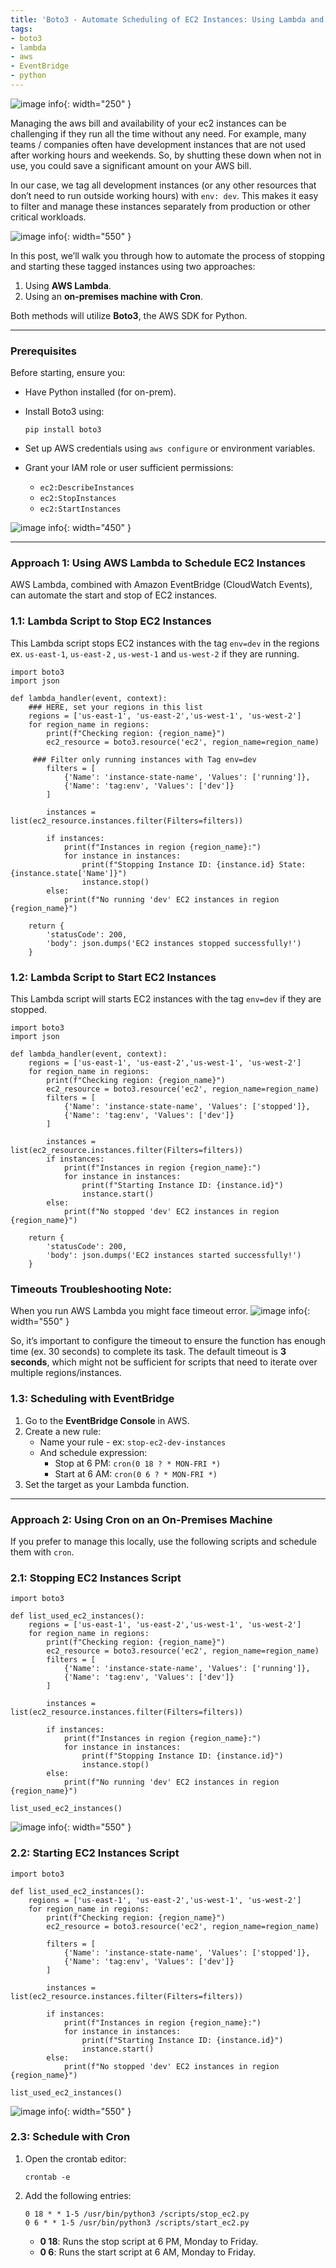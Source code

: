 ```yaml
---
title: 'Boto3 - Automate Scheduling of EC2 Instances: Using Lambda and Cron'
tags:
- boto3
- lambda
- aws
- EventBridge
- python
---
```


![image info](assets/images/boto-ec2/boto3_lambda.png){: width="250" }

Managing the aws bill and availability of your ec2 instances can be challenging if they run all the time without any need. For example, many teams / companies often have development instances that are not used after working hours and weekends. So, by shutting these down when not in use, you could save a significant amount on your AWS bill.

In our case, we tag all development instances (or any other resources that don’t need to run outside working hours) with `env: dev`. This makes it easy to filter and manage these instances separately from production or other critical workloads.

![image info](assets/images/boto-ec2/ec2-screen.png){: width="550" }

In this post, we’ll walk you through how to automate the process of stopping and starting these tagged instances using two approaches:

1. Using **AWS Lambda**.
2. Using an **on-premises machine with Cron**.

Both methods will utilize **Boto3**, the AWS SDK for Python.

---

### Prerequisites

Before starting, ensure you:

- Have Python installed (for on-prem).
- Install Boto3 using:
    
    ```
    pip install boto3
    ```
    
- Set up AWS credentials using `aws configure` or environment variables.
- Grant your IAM role or user sufficient permissions:
    - `ec2:DescribeInstances`
    - `ec2:StopInstances`
    - `ec2:StartInstances`
    
![image info](assets/images/boto-ec2/iam.png){: width="450" }

---

### **Approach 1: Using AWS Lambda to Schedule EC2 Instances**

AWS Lambda, combined with Amazon EventBridge (CloudWatch Events), can automate the start and stop of EC2 instances.

### 1.1: Lambda Script to Stop EC2 Instances

This Lambda script stops EC2 instances with the tag `env=dev` in the regions ex. `us-east-1`, `us-east-2` , `us-west-1` and `us-west-2` if they are running.

```
import boto3
import json

def lambda_handler(event, context):
    ### HERE, set your regions in this list
    regions = ['us-east-1', 'us-east-2','us-west-1', 'us-west-2']
    for region_name in regions:
        print(f"Checking region: {region_name}")
        ec2_resource = boto3.resource('ec2', region_name=region_name)
				
     ### Filter only running instances with Tag env=dev
        filters = [
            {'Name': 'instance-state-name', 'Values': ['running']},  
            {'Name': 'tag:env', 'Values': ['dev']}                  
        ]

        instances = list(ec2_resource.instances.filter(Filters=filters))

        if instances:
            print(f"Instances in region {region_name}:")
            for instance in instances:
                print(f"Stopping Instance ID: {instance.id} State: {instance.state['Name']}")
                instance.stop()  
        else:
            print(f"No running 'dev' EC2 instances in region {region_name}")

    return {
        'statusCode': 200,
        'body': json.dumps('EC2 instances stopped successfully!')
    }
```

### 1.2: Lambda Script to Start EC2 Instances

This Lambda script will starts EC2 instances with the tag `env=dev` if they are stopped.

```
import boto3
import json

def lambda_handler(event, context):
    regions = ['us-east-1', 'us-east-2','us-west-1', 'us-west-2']
    for region_name in regions:
        print(f"Checking region: {region_name}")
        ec2_resource = boto3.resource('ec2', region_name=region_name)
        filters = [
            {'Name': 'instance-state-name', 'Values': ['stopped']},  
            {'Name': 'tag:env', 'Values': ['dev']}                  
        ]

        instances = list(ec2_resource.instances.filter(Filters=filters))
        if instances:
            print(f"Instances in region {region_name}:")
            for instance in instances:
                print(f"Starting Instance ID: {instance.id}")
                instance.start()  
        else:
            print(f"No stopped 'dev' EC2 instances in region {region_name}")

    return {
        'statusCode': 200,
        'body': json.dumps('EC2 instances started successfully!')
    }
```

### Timeouts Troubleshooting Note:
When you run  AWS Lambda you might face timeout error.
![image info](assets/images/boto-ec2/timeout-lambda.png){: width="550" }


So, it’s important to configure the timeout to ensure the function has enough time (ex. 30 seconds) to complete its task. The default timeout is **3 seconds**, which might not be sufficient for scripts that need to iterate over multiple regions/instances.

### 1.3: Scheduling with EventBridge

1. Go to the **EventBridge Console** in AWS.
2. Create a new rule:
    -  Name your rule -  ex: `stop-ec2-dev-instances`
    - And schedule expression:
        - Stop at 6 PM: `cron(0 18 ? * MON-FRI *)`
        - Start at 6 AM: `cron(0 6 ? * MON-FRI *)`
3. Set the target as your Lambda function.

---

### **Approach 2: Using Cron on an On-Premises Machine**

If you prefer to manage this locally, use the following scripts and schedule them with `cron`.

### 2.1: Stopping EC2 Instances Script

```
import boto3

def list_used_ec2_instances():
    regions = ['us-east-1', 'us-east-2','us-west-1', 'us-west-2']
    for region_name in regions:
        print(f"Checking region: {region_name}")
        ec2_resource = boto3.resource('ec2', region_name=region_name)
        filters = [
            {'Name': 'instance-state-name', 'Values': ['running']},
            {'Name': 'tag:env', 'Values': ['dev']}
        ]

        instances = list(ec2_resource.instances.filter(Filters=filters))

        if instances:
            print(f"Instances in region {region_name}:")
            for instance in instances:
                print(f"Stopping Instance ID: {instance.id}")
                instance.stop()
        else:
            print(f"No running 'dev' EC2 instances in region {region_name}")

list_used_ec2_instances()
```
![image info](assets/images/boto-ec2/stop-ec2.png){: width="550" }

### 2.2: Starting EC2 Instances Script

```
import boto3

def list_used_ec2_instances():
    regions = ['us-east-1', 'us-east-2','us-west-1', 'us-west-2']
    for region_name in regions:
        print(f"Checking region: {region_name}")
        ec2_resource = boto3.resource('ec2', region_name=region_name)

        filters = [
            {'Name': 'instance-state-name', 'Values': ['stopped']},
            {'Name': 'tag:env', 'Values': ['dev']}
        ]

        instances = list(ec2_resource.instances.filter(Filters=filters))

        if instances:
            print(f"Instances in region {region_name}:")
            for instance in instances:
                print(f"Starting Instance ID: {instance.id}")
                instance.start()
        else:
            print(f"No stopped 'dev' EC2 instances in region {region_name}")

list_used_ec2_instances()
```
![image info](assets/images/boto-ec2/start-ec2.png){: width="550" }

### 2.3: Schedule with Cron

1. Open the crontab editor:
    
    ```
    crontab -e
    ```
    
2. Add the following entries:
    
    ```
    0 18 * * 1-5 /usr/bin/python3 /scripts/stop_ec2.py
    0 6 * * 1-5 /usr/bin/python3 /scripts/start_ec2.py
    ```
    
    - **0 18**: Runs the stop script at 6 PM, Monday to Friday.
    - **0 6**: Runs the start script at 6 AM, Monday to Friday.
